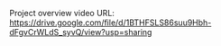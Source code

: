 Project overview video URL:
https://drive.google.com/file/d/1BTHFSLS86suu9Hbh-dFgvCrWLdS_syvQ/view?usp=sharing
